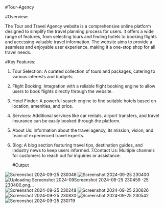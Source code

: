 #Tour-Agency




#Overview:

The Tour and Travel Agency website is a comprehensive online platform designed to simplify the travel planning process for users. It offers a wide range of features, from selecting tours and finding hotels to booking flights and accessing valuable travel information. The website aims to provide a seamless and enjoyable user experience, making it a one-stop shop for all travel needs.






#Key Features:   


1. Tour Selection: A curated collection of tours and packages, catering to various interests and budgets.
2. Flight Booking: Integration with a reliable flight booking engine to allow users to book flights directly through the website.
3. Hotel Finder: A powerful search engine to find suitable hotels based on location, amenities, and price.
4. Services: Additional services like car rentals, airport transfers, and travel insurance can be easily booked through the platform.
5. About Us: Information about the travel agency, its mission, vision, and team of experienced travel experts.
6.  Blog: A blog section featuring travel tips, destination guides, and industry news to keep users informed.
7.Contact Us: Multiple channels for customers to reach out for inquiries or assistance.




    #Output

![Screenshot 2024-09-25 230046](https://github.com/user-attachments/assets/60fa4dbd-cab4-4733-bde4-1eb5409456d3)
![Screenshot 2024-09-25 230400](https://github.com/user-attachments/assets/6cb0d33a-5591-4dc4-bc92-46dd4f41c36b)
![Uploading Screenshot 2024-09![Screenshot 2024-09-25 230459](https://github.com/user-attachments/assets/cd70ec59-36b5-4954-ac16-b73a81f8c923)
-25 230400.png…]()
![Screenshot 2024-09-25 230248](https://github.com/user-attachments/assets/4f16ae7d-7f03-4280-aa67-8714234da56b)
![Screenshot 2024-09-25 230626](https://github.com/user-attachments/assets/6250a281-87c7-482a-9c8c-71b50aef1c12)
![Screenshot 2024-09-25 230830](https://github.com/user-attachments/assets/21e02ba8-6ff8-4af7-b906-786ccb49636b)
![Screenshot 2024-09-25 230542](https://github.com/user-attachments/assets/e9129391-4ca8-4686-9d42-5b9b5ca4ec2f)
![Screenshot 2024-09-25 230719](https://github.com/user-attachments/assets/dc840c07-efca-4fa3-a8ba-dc048fc3648f)
